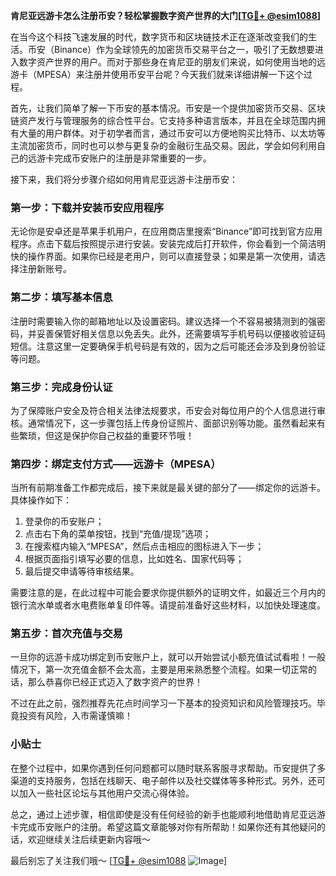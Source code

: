 **肯尼亚远游卡怎么注册币安？轻松掌握数字资产世界的大门[[TG💪+ @esim1088](https://t.me/s/esim1088)]**

在当今这个科技飞速发展的时代，数字货币和区块链技术正在逐渐改变我们的生活。币安（Binance）作为全球领先的加密货币交易平台之一，吸引了无数想要进入数字资产世界的用户。而对于那些身在肯尼亚的朋友们来说，如何使用当地的远游卡（MPESA）来注册并使用币安平台呢？今天我们就来详细讲解一下这个过程。

首先，让我们简单了解一下币安的基本情况。币安是一个提供加密货币交易、区块链资产发行与管理服务的综合性平台。它支持多种语言版本，并且在全球范围内拥有大量的用户群体。对于初学者而言，通过币安可以方便地购买比特币、以太坊等主流加密货币，同时也可以参与更复杂的金融衍生品交易。因此，学会如何利用自己的远游卡完成币安账户的注册是非常重要的一步。

接下来，我们将分步骤介绍如何用肯尼亚远游卡注册币安：

### 第一步：下载并安装币安应用程序

无论你是安卓还是苹果手机用户，在应用商店里搜索“Binance”即可找到官方应用程序。点击下载后按照提示进行安装。安装完成后打开软件，你会看到一个简洁明快的操作界面。如果你已经是老用户，则可以直接登录；如果是第一次使用，请选择注册新账号。

### 第二步：填写基本信息

注册时需要输入你的邮箱地址以及设置密码。建议选择一个不容易被猜测到的强密码，并妥善保管好相关信息以免丢失。此外，还需要填写手机号码以便接收验证码短信。注意这里一定要确保手机号码是有效的，因为之后可能还会涉及到身份验证等问题。

### 第三步：完成身份认证

为了保障账户安全及符合相关法律法规要求，币安会对每位用户的个人信息进行审核。通常情况下，这一步骤包括上传身份证照片、面部识别等功能。虽然看起来有些繁琐，但这是保护你自己权益的重要环节哦！

### 第四步：绑定支付方式——远游卡（MPESA）

当所有前期准备工作都完成后，接下来就是最关键的部分了——绑定你的远游卡。具体操作如下：
1. 登录你的币安账户；
2. 点击右下角的菜单按钮，找到“充值/提现”选项；
3. 在搜索框内输入“MPESA”，然后点击相应的图标进入下一步；
4. 根据页面指引填写必要的信息，比如姓名、国家代码等；
5. 最后提交申请等待审核结果。

需要注意的是，在此过程中可能会要求你提供额外的证明文件，如最近三个月内的银行流水单或者水电费账单复印件等。请提前准备好这些材料，以加快处理速度。

### 第五步：首次充值与交易

一旦你的远游卡成功绑定到币安账户上，就可以开始尝试小额充值试试看啦！一般情况下，第一次充值金额不会太高，主要是用来熟悉整个流程。如果一切正常的话，那么恭喜你已经正式迈入了数字资产的世界！

不过在此之前，强烈推荐先花点时间学习一下基本的投资知识和风险管理技巧。毕竟投资有风险，入市需谨慎嘛！

### 小贴士

在整个过程中，如果你遇到任何问题都可以随时联系客服寻求帮助。币安提供了多渠道的支持服务，包括在线聊天、电子邮件以及社交媒体等多种形式。另外，还可以加入一些社区论坛与其他用户交流心得体验。

总之，通过上述步骤，相信即使是没有任何经验的新手也能顺利地借助肯尼亚远游卡完成币安账户的注册。希望这篇文章能够对你有所帮助！如果你还有其他疑问的话，欢迎继续关注后续更新内容哦～

最后别忘了关注我们哦～ [[TG💪+ @esim1088](https://t.me/s/esim1088) ![Image](https://i.postimg.cc/4NQfJmqS/Snipaste-2025-05-13-00-14-12.png)]